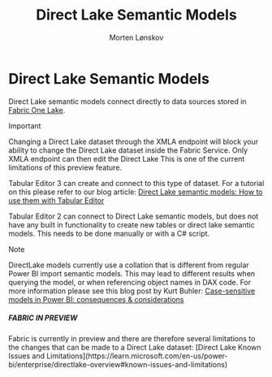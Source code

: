 ﻿---
uid: direct-lake-dataset
title: Direct Lake Semantic Models
author: Morten Lønskov
updated: 2023-08-14
applies_to:
  versions:
    - version: 2.x
    - version: 3.x
  editions:
    - edition: Desktop
      none: x
    - edition: Business
      none: x
    - edition: Enterprise
---

# Direct Lake Semantic Models
Direct Lake semantic models connect directly to data sources stored in [Fabric One Lake](https://learn.microsoft.com/en-us/fabric/onelake/onelake-overview). 

> [!IMPORTANT]
> Changing a Direct Lake dataset through the XMLA endpoint will block your ability to change the Direct Lake dataset inside the Fabric Service. Only XMLA endpoint can then edit the Direct Lake This is one of the current limitations of this preview 
feature.

Tabular Editor 3 can create and connect to this type of dataset. For a tutorial on this please refer to our blog article: [Direct Lake semantic models: How to use them with Tabular Editor](https://blog.tabulareditor.com/2023/08/23/fabric-direct-lake-dataset)

Tabular Editor 2 can connect to Direct Lake semantic models, but does not have any built in functionality to create new tables or direct lake semantic models. This needs to be done manually or with a C# script. 

> [!NOTE]
> DirectLake models currently use a collation that is different from regular Power BI import semantic models. This may lead to different results when querying the model, or when referencing object names in DAX code.
For more information please see this blog post by Kurt Buhler: [Case-sensitive models in Power BI: consequences & considerations](https://data-goblins.com/power-bi/case-specific)


<div class="NOTE">
  <h5>FABRIC IN PREVIEW</h5>
  Fabric is currently in preview and there are therefore several limitations to the changes that can be made to a Direct Lake dataset: [Direct Lake Known Issues and Limitations](https://learn.microsoft.com/en-us/power-bi/enterprise/directlake-overview#known-issues-and-limitations)
</div>


